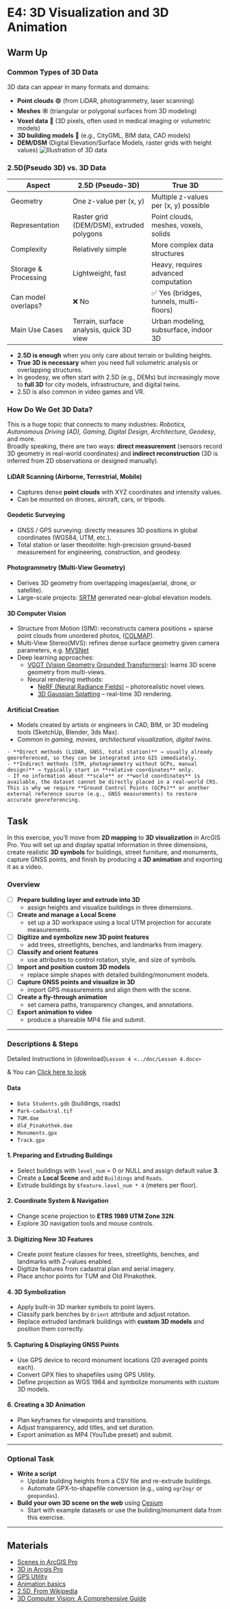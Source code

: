 # E4: 3D Visualization and 3D Animation
## Warm Up
### Common Types of 3D Data
3D data can appear in many formats and domains:  
- **Point clouds** 🟢 (from LiDAR, photogrammetry, laser scanning)  
- **Meshes** 🕸️ (triangular or polygonal surfaces from 3D modeling)  
- **Voxel data** 🧊 (3D pixels, often used in medical imaging or volumetric models)  
- **3D building models** 🏢 (e.g., CityGML, BIM data, CAD models)  
- **DEM/DSM** (Digital Elevation/Surface Models, raster grids with height values)
![Illustration of 3D data](../images/ex4/3D-data-diff.ppm "The illustration of various of 3D data")


### 2.5D(Pseudo 3D) vs. 3D Data

| Aspect               | 2.5D (Pseudo-3D)                        | True 3D                                  |
|----------------------|------------------------------------------|------------------------------------------|
| Geometry             | One z-value per (x, y)                   | Multiple z-values per (x, y) possible    |
| Representation       | Raster grid (DEM/DSM), extruded polygons | Point clouds, meshes, voxels, solids     |
| Complexity           | Relatively simple                       | More complex data structures             |
| Storage & Processing | Lightweight, fast                        | Heavy, requires advanced computation     |
| Can model overlaps?  | ❌ No                                    | ✅ Yes (bridges, tunnels, multi-floors)  |
| Main Use Cases       | Terrain, surface analysis, quick 3D view | Urban modeling, subsurface, indoor 3D    |

- **2.5D is enough** when you only care about terrain or building heights.  
- **True 3D is necessary** when you need full volumetric analysis or overlapping structures.  
- In geodesy, we often start with 2.5D (e.g., DEMs) but increasingly move to **full 3D** for city models, infrastructure, and digital twins.
- 2.5D is also common in video games and VR.

### How Do We Get 3D Data?

This is a huge topic that connects to many industries: *Robotics, Autonomous Driving (AD), Gaming, Digital Design, Architecture, Geodesy*, and more.  
Broadly speaking, there are two ways: **direct measurement** (sensors record 3D geometry in real-world coordinates) and **indirect reconstruction** (3D is inferred from 2D observations or designed manually).
#### LiDAR Scanning (Airborne, Terrestrial, Mobile)
- Captures dense **point clouds** with XYZ coordinates and intensity values.  
- Can be mounted on drones, aircraft, cars, or tripods.

#### Geodetic Surveying
- GNSS / GPS surveying: directly measures 3D positions in global coordinates (WGS84, UTM, etc.).  
- Total station or laser theodolite: high-precision ground-based measurement for engineering, construction, and geodesy.

#### Photogrammetry (Multi-View Geometry)
- Derives 3D geometry from overlapping images(aerial, drone, or satellite).
- Large-scale projects: [SRTM](https://www.sciencedirect.com/science/article/pii/S0924271602001247) generated near-global elevation models.  

#### 3D Computer Vision
 - Structure from Motion (SfM): reconstructs camera positions + sparse point clouds from unordered photos, ([COLMAP](https://github.com/colmap/colmap)).  
- Multi-View Stereo(MVS):  refines dense surface geometry given camera parameters, e.g. [MVSNet](https://arxiv.org/abs/1804.02505)
- Deep learning approaches:  
  - [VGGT (Vision Geometry Grounded Transformers)](https://vgg-t.github.io/): learns 3D scene geometry from multi-views.  
  - Neural rendering methods:  
    - [NeRF (Neural Radiance Fields)](https://www.matthewtancik.com/nerf) – photorealistic novel views.  
    - [3D Gaussian Splatting](https://repo-sam.inria.fr/fungraph/3d-gaussian-splatting/) – real-time 3D rendering.
 
#### Artificial Creation
- Models created by artists or engineers in CAD, BIM, or 3D modeling tools (SketchUp, Blender, 3ds Max).  
- Common in *gaming, movies, architectural visualization, digital twins*.  

```{admonition} With or Without World Coordinates?
- **Direct methods (LiDAR, GNSS, total station)** → usually already georeferenced, so they can be integrated into GIS immediately.  
- **Indirect methods (SfM, photogrammetry without GCPs, manual design)** → typically start in **relative coordinates** only.  
- If no information about **scale** or **world coordinates** is available, the dataset cannot be directly placed in a real-world CRS. This is why we require **Ground Control Points (GCPs)** or another external reference source (e.g., GNSS measurements) to restore accurate georeferencing.  
```

## Task
In this exercise, you’ll move from **2D mapping** to **3D visualization** in ArcGIS Pro. You will set up and display spatial information in three dimensions, create realistic **3D symbols** for buildings, street furniture, and monuments, capture GNSS points, and finish by producing a **3D animation** and exporting it as a video.

### Overview
- [ ] **Prepare building layer and extrude into 3D**
  - assign heights and visualize buildings in three dimensions.  
- [ ] **Create and manage a Local Scene** 
  - set up a 3D workspace using a local UTM projection for accurate measurements.  
- [ ] **Digitize and symbolize new 3D point features** 
  - add trees, streetlights, benches, and landmarks from imagery.  
- [ ] **Classify and orient features** 
  - use attributes to control rotation, style, and size of symbols.  
- [ ] **Import and position custom 3D models** 
  - replace simple shapes with detailed building/monument models.  
- [ ] **Capture GNSS points and visualize in 3D** 
  - import GPS measurements and align them with the scene.  
- [ ] **Create a fly-through animation** 
  - set camera paths, transparency changes, and annotations.  
- [ ] **Export animation to video** 
  - produce a shareable MP4 file and submit.  

---

### Descriptions & Steps
Detailed instructions in {download}`Lesson 4 <../doc/Lesson 4.docx>`

& You can [Click here to look](./lessons/lesson4.md)

#### Data
  - `Data Students.gdb` (buildings, roads)  
  - `Park-cadastral.tif`  
  - `TUM.dae`  
  - `Old_Pinakothek.dae`  
  - `Monuments.gpx`  
  - `Track.gpx`

#### 1. Preparing and Extruding Buildings
- Select buildings with `level_num` = 0 or NULL and assign default value **3**.
- Create a **Local Scene** and add `Buildings` and `Roads`.
- Extrude buildings by `$feature.level_num * 4` (meters per floor).

#### 2. Coordinate System & Navigation
- Change scene projection to **ETRS 1989 UTM Zone 32N**.
- Explore 3D navigation tools and mouse controls.

#### 3. Digitizing New 3D Features
- Create point feature classes for trees, streetlights, benches, and landmarks with Z-values enabled.
- Digitize features from cadastral plan and aerial imagery.
- Place anchor points for TUM and Old Pinakothek.

#### 4. 3D Symbolization
- Apply built-in 3D marker symbols to point layers.
- Classify park benches by `Orient` attribute and adjust rotation.
- Replace extruded landmark buildings with **custom 3D models** and position them correctly.

#### 5. Capturing & Displaying GNSS Points
- Use GPS device to record monument locations (20 averaged points each).
- Convert GPX files to shapefiles using GPS Utility.
- Define projection as WGS 1984 and symbolize monuments with custom 3D models.

#### 6. Creating a 3D Animation
- Plan keyframes for viewpoints and transitions.
- Adjust transparency, add titles, and set duration.
- Export animation as MP4 (YouTube preset) and submit.

---

### Optional Task
- **Write a script**  
  - Update building heights from a CSV file and re-extrude buildings.  
  - Automate GPX-to-shapefile conversion (e.g., using `ogr2ogr` or `geopandas`).  
- **Build your own 3D scene on the web** using [Cesium](https://cesium.com/) 
  - Start with example datasets or use the building/monument data from this exercise. 
---

## Materials
- [Scenes in ArcGIS Pro](https://pro.arcgis.com/en/pro-app/latest/help/mapping/map-authoring/scenes.htm) 
- [3D in Arcgis Pro](https://learn.arcgis.com/zh-cn/paths/3d-in-arcgis-pro/)  
- [GPS Utility](http://www.gpsu.co.uk/)  
- [Animation basics](https://pro.arcgis.com/en/pro-app/latest/help/mapping/animation/overview-of-animation.htm)
- [2.5D, From Wikipedia](https://en.wikipedia.org/wiki/2.5D)
- [3D Computer Vision: A Comprehensive Guide](https://viso.ai/computer-vision/3d-computer-vision/)


